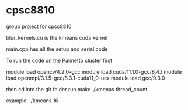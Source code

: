 # cpsc8810
group project for cpsc8810

blur_kernels.cu is the kmeans cuda kernel

main.cpp has all the setup and serial code


To run the code on the Palmetto cluster first 

module load opencv/4.2.0-gcc
module load cuda/11.1.0-gcc/8.4.1
module load openmpi/3.1.5-gcc/8.3.1-cuda11_0-ucx
module load gcc/9.3.0

then cd into the git folder
run make
./kmenas thread_count


example:
./kmeans 16
